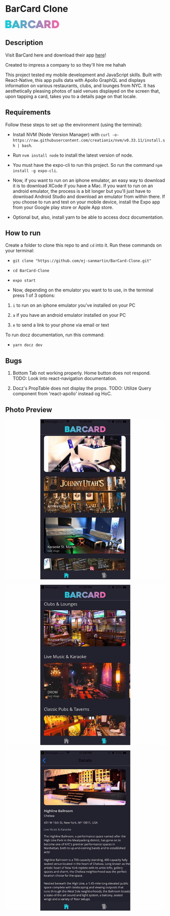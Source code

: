 # BarCard Clone


![BarCard Logo](https://github.com/ej-sanmartin/BarCard-Clone/blob/master/assets/images/barcard.png)


## Description
Visit BarCard here and download their app [here](https://www.barcard.co/)!

Created to impress a company to so they'll hire me hahah

This project tested my mobile development and JavaScript skills. Built with React-Native, this app pulls data with Apollo
GraphQL and displays information on various restaurants, clubs, and lounges from NYC. It has aesthetically pleasing photos
of said venues displayed on the screen that, upon tapping a card, takes you to a details page on that locale.


## Requirements
Follow these steps to set up the environment (using the terminal):

- Install NVM (Node Version Manager) with `curl -o- https://raw.githubusercontent.com/creationix/nvm/v0.33.11/install.sh | bash`.

- Run `nvm install node` to install the latest version of node.

- You must have the expo-cli to run this project. So run the command `npm install -g expo-cli`.

- Now, if you want to run on an iphone emulator, an easy way to download it is to download XCode if you have a Mac.
If you want to run on an android emulator, the process is a bit longer but you'll just have to download Android Studio
and download an emulator from within there. If you choose to run and test on your mobile device, install the Expo app
from your Google play store or Apple App store.

- Optional but, also, install yarn to be able to access docz documentation.


## How to run
Create a folder to clone this repo to and `cd` into it. Run these commands on your terminal:

- `git clone "https://github.com/ej-sanmartin/BarCard-Clone.git"`

- `cd BarCard-Clone`

- `expo start`

- Now, depending on the emulator you want to to use, in the terminal press 1 of 3 options:

1. `i` to run on an iphone emulator you've installed on your PC

2. `a` if you have an android emulator installed on your PC

3. `e` to send a link to your phone via email or text


To run docz documentation, run this command:

- `yarn docz dev`


## Bugs
1. Bottom Tab not working properly. Home button does not respond. TODO: Look into react-navigation documentation.

2. Docz's PropTable does not display the props. TODO: Utilize Query component from 'react-apollo' instead og HoC.


## Photo Preview

![BarCard Clone Home Screen](https://github.com/ej-sanmartin/BarCard-Clone/blob/master/img/BarCardHomeScreen.jpg)

![BarCard Clone Feed Screen](https://github.com/ej-sanmartin/BarCard-Clone/blob/master/img/BarCardFeedScreen.jpg)

![BarCard Clone Details Screen](https://github.com/ej-sanmartin/BarCard-Clone/blob/master/img/BarCardDetailsScreen.jpg)
